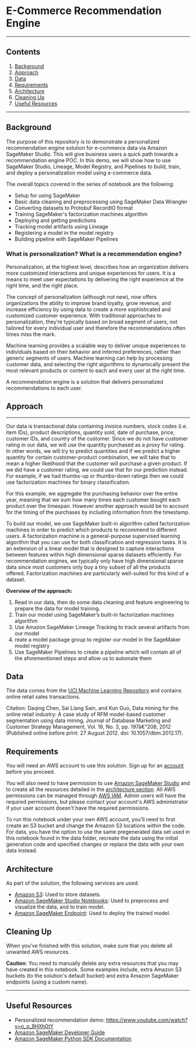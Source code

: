 # E-Commerce Recommendation Engine

----
## Contents

1. [Background](#background)
1. [Approach](#approach)
1. [Data](#data)
1. [Requirements](#requirements)
1. [Architecture](#architecture)
1. [Cleaning Up](#cleaning-up)
1. [Useful Resources](#useful-resources)

----

## Background

The purpose of this repository is to demonstrate a personalized recommendation engine solution for e-commerce data via Amazon SageMaker Studio. This will give business users a quick path towards a recommendation engine POC. In this demo, we will show how to use SageMaker Studio, Lineage, Model Registry, and Pipelines to build, train, and deploy a personalization model using e-commerce data. 

The overall topics covered in the series of notebook are the following:  

* Setup for using SageMaker
* Basic data cleaning and preprocessing using SageMaker Data Wrangler
* Converting datasets to Protobuf RecordIO format
* Training SageMaker's factorization machines algorithm
* Deploying and getting predictions
* Tracking model artifacts using Lineage
* Registering a model in the model registry
* Building pipeline with SageMaker Pipelines

### What is personalization? What is a recommendation engine?

Personalization, at the highest level, describes how an organization delivers more customized interactions and unique experiences for users. It is a means to meet user expectations by delivering the right experience at the right time, and the right place. 

The concept of personalization (although not new), now offers organizations the ability to improve brand loyalty, grow revenue, and increase efficiency by using data to create a more sophisticated and customized customer experience. With traditional approaches to personalization, they’re typically based on broad segment of users, not tailored for every individual user and therefore the recommendations often times miss the mark.

Machine learning provides a scalable way to deliver unique experiences to individuals based on their behavior and inferred preferences, rather than generic segments of users. Machine learning can help by processing customer data, and selecting the right algorithms to dynamically present the most relevant products or content to each and every user at the right time.

A recommendation engine is a solution that delivers personalized recommendations to each user.

## Approach

----

Our data is transactional data containing invoice numbers, stock codes (i.e. item IDs), product descriptions, quantity sold, date of purchase, price, customer IDs, and country of the customer. Since we do not have customer rating in our data, we will use the quantity purchased as a proxy for rating. In other words, we will try to predict quantities and if we predict a higher quantity for certain customer-product combination, we will take that to mean a higher likelihood that the customer will purchase a given product. If we did have a customer rating, we could use that for our prediction instead. For example, if we had thumbs-up or thumbs-down ratings then we could use factorization machines for binary classification.

For this example, we aggregate the purchasing behavior over the entire year, meaning that we sum how many times each customer bought each product over the timespan. However another approach would be to account for the timing of the purchases by including information from the timestamp. 

To build our model, we use SageMaker built-in algorithm called factorization machines in order to predict which products to recommend to different users. A factorization machine is a general-purpose supervised learning algorithm that you can use for both classification and regression tasks. It is an extension of a linear model that is designed to capture interactions between features within high dimensional sparse datasets efficiently. For recommendation engines, we typically only have high dimensional sparse data since most customers only buy a tiny subset of all the products offered. Factorization machines are particularly well-suited for this kind of a dataset. 

__Overview of the approach:__
1. Read in our data, then do some data cleaning and feature engineering to prepare the data for model training. 
1. Train our model using SageMaker’s built-in factorization machines algorithm
1. Use Amazon SageMaker Lineage Tracking to track several artifacts from our model
1. reate a model package group to register our model in the SageMaker model registry
1. Use SageMaker Pipelines to create a pipeline which will contain all of the aforementioned steps and allow us to automate them 

## Data

The data comes from the [UCI Machine Learning Repository](https://archive.ics.uci.edu/ml/datasets/Online+Retail) and contains online retail sales transactions.

Citation:
Daqing Chen, Sai Liang Sain, and Kun Guo, Data mining for the online retail industry: A case study of RFM model-based customer segmentation using data mining, Journal of Database Marketing and Customer Strategy Management, Vol. 19, No. 3, pp. 197â€“208, 2012 (Published online before print: 27 August 2012. doi: 10.1057/dbm.2012.17).

## Requirements

You will need an AWS account to use this solution. Sign up for an [account](https://aws.amazon.com/) before you proceed. 

You will also need to have permission to use [Amazon SageMaker Studio](https://docs.aws.amazon.com/sagemaker/latest/dg/gs-studio.html) and to create all the resources detailed in the [architecture section](#architecture). All AWS permissions can be managed through [AWS IAM](https://aws.amazon.com/iam/). Admin users will have the required permissions, but please contact your account's AWS administrator if your user account doesn't have the required permissions.

To run this notebook under your own AWS account, you'll need to first create an S3 bucket and change the Amazon S3 locations within the code. For data, you have the option to use the same pregenerated data set used in this notebook found in the data folder, recreate the data using the initial generation code and specified changes or replace the data with your own data instead.

## Architecture

As part of the solution, the following services are used:

* [Amazon S3](https://aws.amazon.com/s3/): Used to store datasets.
* [Amazon SageMaker Studio Notebooks](https://aws.amazon.com/sagemaker/): Used to preprocess and visualize the data, and to train model.
* [Amazon SageMaker Endpoint](https://aws.amazon.com/sagemaker/): Used to deploy the trained model.



## Cleaning Up

When you've finished with this solution, make sure that you delete all unwanted AWS resources. 

**Caution**: You need to manually delete any extra resources that you may have created in this notebook. Some examples include, extra Amazon S3 buckets (to the solution's default bucket) and extra Amazon SageMaker endpoints (using a custom name).


----
## Useful Resources

* Personalized recommendation demo: https://www.youtube.com/watch?v=o_p_8HXh0tY
* [Amazon SageMaker Developer Guide](https://docs.aws.amazon.com/sagemaker/latest/dg/whatis.html)
* [Amazon SageMaker Python SDK Documentation](https://sagemaker.readthedocs.io/en/stable/)






